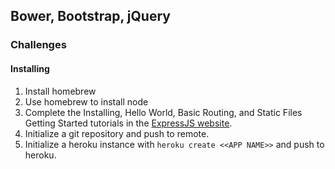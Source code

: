 ## Bower, Bootstrap, jQuery

### Challenges

#### Installing

1. Install homebrew
1. Use homebrew to install node
1. Complete the Installing, Hello World, Basic Routing, and Static Files Getting Started tutorials in the [ExpressJS website](http://expressjs.com/).
1. Initialize a git repository and push to remote.
1. Initialize a heroku instance with `heroku create <<APP NAME>>` and push to heroku.
